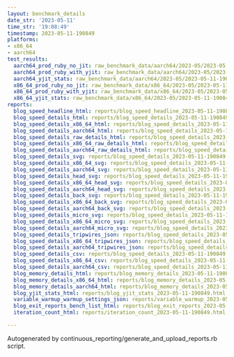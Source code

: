 ```yaml
---
layout: benchmark_details
date_str: '2023-05-11'
time_str: '19:08:49'
timestamp: 2023-05-11-190849
platforms:
- x86_64
- aarch64
test_results:
  aarch64_prod_ruby_no_jit: raw_benchmark_data/aarch64/2023-05/2023-05-11-190849_basic_benchmark_aarch64_prod_ruby_no_jit.json
  aarch64_prod_ruby_with_yjit: raw_benchmark_data/aarch64/2023-05/2023-05-11-190849_basic_benchmark_aarch64_prod_ruby_with_yjit.json
  aarch64_yjit_stats: raw_benchmark_data/aarch64/2023-05/2023-05-11-190849_basic_benchmark_aarch64_yjit_stats.json
  x86_64_prod_ruby_no_jit: raw_benchmark_data/x86_64/2023-05/2023-05-11-190849_basic_benchmark_x86_64_prod_ruby_no_jit.json
  x86_64_prod_ruby_with_yjit: raw_benchmark_data/x86_64/2023-05/2023-05-11-190849_basic_benchmark_x86_64_prod_ruby_with_yjit.json
  x86_64_yjit_stats: raw_benchmark_data/x86_64/2023-05/2023-05-11-190849_basic_benchmark_x86_64_yjit_stats.json
reports:
  blog_speed_headline_html: reports/blog_speed_headline_2023-05-11-190849.html
  blog_speed_details_html: reports/blog_speed_details_2023-05-11-190849.html
  blog_speed_details_x86_64_html: reports/blog_speed_details_2023-05-11-190849.x86_64.html
  blog_speed_details_aarch64_html: reports/blog_speed_details_2023-05-11-190849.aarch64.html
  blog_speed_details_raw_details_html: reports/blog_speed_details_2023-05-11-190849.raw_details.html
  blog_speed_details_x86_64_raw_details_html: reports/blog_speed_details_2023-05-11-190849.x86_64.raw_details.html
  blog_speed_details_aarch64_raw_details_html: reports/blog_speed_details_2023-05-11-190849.aarch64.raw_details.html
  blog_speed_details_svg: reports/blog_speed_details_2023-05-11-190849.svg
  blog_speed_details_x86_64_svg: reports/blog_speed_details_2023-05-11-190849.x86_64.svg
  blog_speed_details_aarch64_svg: reports/blog_speed_details_2023-05-11-190849.aarch64.svg
  blog_speed_details_head_svg: reports/blog_speed_details_2023-05-11-190849.head.svg
  blog_speed_details_x86_64_head_svg: reports/blog_speed_details_2023-05-11-190849.x86_64.head.svg
  blog_speed_details_aarch64_head_svg: reports/blog_speed_details_2023-05-11-190849.aarch64.head.svg
  blog_speed_details_back_svg: reports/blog_speed_details_2023-05-11-190849.back.svg
  blog_speed_details_x86_64_back_svg: reports/blog_speed_details_2023-05-11-190849.x86_64.back.svg
  blog_speed_details_aarch64_back_svg: reports/blog_speed_details_2023-05-11-190849.aarch64.back.svg
  blog_speed_details_micro_svg: reports/blog_speed_details_2023-05-11-190849.micro.svg
  blog_speed_details_x86_64_micro_svg: reports/blog_speed_details_2023-05-11-190849.x86_64.micro.svg
  blog_speed_details_aarch64_micro_svg: reports/blog_speed_details_2023-05-11-190849.aarch64.micro.svg
  blog_speed_details_tripwires_json: reports/blog_speed_details_2023-05-11-190849.tripwires.json
  blog_speed_details_x86_64_tripwires_json: reports/blog_speed_details_2023-05-11-190849.x86_64.tripwires.json
  blog_speed_details_aarch64_tripwires_json: reports/blog_speed_details_2023-05-11-190849.aarch64.tripwires.json
  blog_speed_details_csv: reports/blog_speed_details_2023-05-11-190849.csv
  blog_speed_details_x86_64_csv: reports/blog_speed_details_2023-05-11-190849.x86_64.csv
  blog_speed_details_aarch64_csv: reports/blog_speed_details_2023-05-11-190849.aarch64.csv
  blog_memory_details_html: reports/blog_memory_details_2023-05-11-190849.html
  blog_memory_details_x86_64_html: reports/blog_memory_details_2023-05-11-190849.x86_64.html
  blog_memory_details_aarch64_html: reports/blog_memory_details_2023-05-11-190849.aarch64.html
  blog_yjit_stats_html: reports/blog_yjit_stats_2023-05-11-190849.html
  variable_warmup_warmup_settings_json: reports/variable_warmup_2023-05-11-190849.warmup_settings.json
  blog_exit_reports_bench_list_html: reports/blog_exit_reports_2023-05-11-190849.bench_list.html
  iteration_count_html: reports/iteration_count_2023-05-11-190849.html

---
```

Autogenerated by continuous_reporting/generate_and_upload_reports.rb script.
